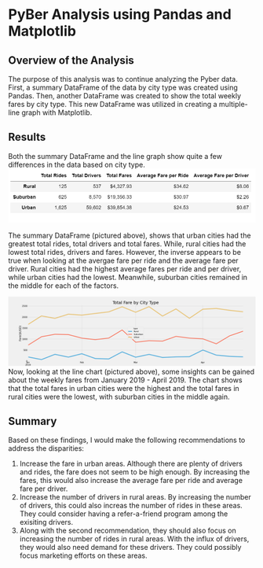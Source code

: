 # PyBer Analysis using Pandas and Matplotlib

## Overview of the Analysis 
The purpose of this analysis was to continue analyzing the Pyber data. First, a summary DataFrame of the data by city type was created using Pandas. Then, another DataFrame was created to show the total weekly fares by city type. This new DataFrame was utilized in creating a multiple-line graph with Matplotlib.

## Results
Both the summary DataFrame and the line graph show quite a few differences in the data based on city type. 
![Summary DataFrame](https://github.com/naomishields/PyBer_Analysis/blob/main/Resources/Pyber_summary.png)
 
The summary DataFrame (pictured above), shows that urban cities had the greatest total rides, total drivers and total fares. While, rural cities had the lowest total rides, drivers and fares. However, the inverse appears to be true when looking at the avergae fare per ride and the average fare per driver. Rural cities had the highest average fares per ride and per driver, while urban cities had the lowest. Meanwhile, suburban cities remained in the middle for each of the factors.

![Multiple Line Chart](https://github.com/naomishields/PyBer_Analysis/blob/main/analysis/Fig8.png)
Now, looking at the line chart (pictured above), some insights can be gained about the weekly fares from January 2019 - April 2019. The chart shows that the total fares in urban cities were the highest and the total fares in rural cities were the lowest, with suburban cities in the middle again. 

## Summary 
Based on these findings, I would make the following recommendations to address the disparities:
  1. Increase the fare in urban areas. Although there are plenty of drivers and rides, the fare does not seem to be high enough. By increasing the fares, this would also increase the average fare per ride and average fare per driver. 
  2. Increase the number of drivers in rural areas. By increasing the number of drivers, this could also increas the number of rides in these areas. They could consider having a refer-a-friend program among the exisiting drivers. 
  3. Along with the second recommendation, they should also focus on increasing the number of rides in rural areas. With the influx of drivers, they would also need demand for these drivers. They could possibly focus marketing efforts on these areas.
